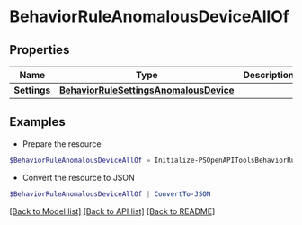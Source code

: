 # BehaviorRuleAnomalousDeviceAllOf
## Properties

Name | Type | Description | Notes
------------ | ------------- | ------------- | -------------
**Settings** | [**BehaviorRuleSettingsAnomalousDevice**](BehaviorRuleSettingsAnomalousDevice.md) |  | [optional] 

## Examples

- Prepare the resource
```powershell
$BehaviorRuleAnomalousDeviceAllOf = Initialize-PSOpenAPIToolsBehaviorRuleAnomalousDeviceAllOf  -Settings null
```

- Convert the resource to JSON
```powershell
$BehaviorRuleAnomalousDeviceAllOf | ConvertTo-JSON
```

[[Back to Model list]](../README.md#documentation-for-models) [[Back to API list]](../README.md#documentation-for-api-endpoints) [[Back to README]](../README.md)

